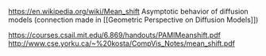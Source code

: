 https://en.wikipedia.org/wiki/Mean_shift
Asymptotic behavior of diffusion models (connection made in [[Geometric Perspective on Diffusion Models]])

https://courses.csail.mit.edu/6.869/handouts/PAMIMeanshift.pdf
http://www.cse.yorku.ca/~%20kosta/CompVis_Notes/mean_shift.pdf